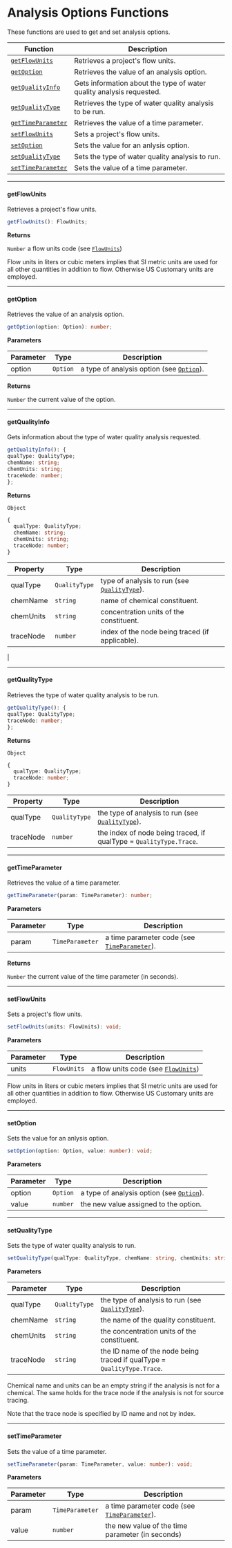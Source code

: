 # Analysis Options Functions

These functions are used to get and set analysis options.

| Function                                                      | Description                                                          |
| ------------------------------------------------------------- | -------------------------------------------------------------------- |
| <a href="#getflowunits"><code>getFlowUnits</code></a>         | Retrieves a project's flow units.                                    |
| <a href="#getoption"><code>getOption</code></a>               | Retrieves the value of an analysis option.                           |
| <a href="#getqualityinfo"><code>getQualityInfo</code></a>     | Gets information about the type of water quality analysis requested. |
| <a href="#getqualitytype"><code>getQualityType</code></a>     | Retrieves the type of water quality analysis to be run.              |
| <a href="#gettimeparameter"><code>getTimeParameter</code></a> | Retrieves the value of a time parameter.                             |
| <a href="#setflowunits"><code>setFlowUnits</code></a>         | Sets a project's flow units.                                         |
| <a href="#setoption"><code>setOption</code></a>               | Sets the value for an anlysis option.                                |
| <a href="#setqualitytype"><code>setQualityType</code></a>     | Sets the type of water quality analysis to run.                      |
| <a href="#settimeparameter"><code>setTimeParameter</code></a> | Sets the value of a time parameter.                                  |

---

#### getFlowUnits

Retrieves a project's flow units.

```typescript
getFlowUnits(): FlowUnits;
```

**Returns**

<code>Number</code>
a flow units code (see <a href="../enumerated-types#flowunits"><code>FlowUnits</code></a>)

Flow units in liters or cubic meters implies that SI metric units are used for all other quantities in addition to flow. Otherwise US Customary units are employed.

---

#### getOption

Retrieves the value of an analysis option.

```typescript
getOption(option: Option): number;
```

**Parameters**

| Parameter | Type                | Description                                                                                   |
| --------- | ------------------- | --------------------------------------------------------------------------------------------- |
| option    | <code>Option</code> | a type of analysis option (see <a href="../enumerated-types#option"><code>Option</code></a>). |

**Returns**

<code>Number</code>
the current value of the option.

---

#### getQualityInfo

Gets information about the type of water quality analysis requested.

```typescript
getQualityInfo(): {
qualType: QualityType;
chemName: string;
chemUnits: string;
traceNode: number;
};
```

**Returns**

<code>Object</code>

```typescript
{
  qualType: QualityType;
  chemName: string;
  chemUnits: string;
  traceNode: number;
}
```

| Property  | Type                     | Description                                                                                           |
| --------- | ------------------------ | ----------------------------------------------------------------------------------------------------- |
| qualType  | <code>QualityType</code> | type of analysis to run (see <a href="../enumerated-types#qualitytype"><code>QualityType</code></a>). |
| chemName  | <code>string</code>      | name of chemical constituent.                                                                         |
| chemUnits | <code>string</code>      | concentration units of the constituent.                                                               |
| traceNode | <code>number</code>      | index of the node being traced (if applicable).                                                       |

|

---

#### getQualityType

Retrieves the type of water quality analysis to be run.

```typescript
getQualityType(): {
qualType: QualityType;
traceNode: number;
};
```

**Returns**

<code>Object</code>

```typescript
{
  qualType: QualityType;
  traceNode: number;
}
```

| Property  | Type                     | Description                                                                                               |
| --------- | ------------------------ | --------------------------------------------------------------------------------------------------------- |
| qualType  | <code>QualityType</code> | the type of analysis to run (see <a href="../enumerated-types#qualitytype"><code>QualityType</code></a>). |
| traceNode | <code>number</code>      | the index of node being traced, if qualType = <code>QualityType.Trace</code>.                             |

---

#### getTimeParameter

Retrieves the value of a time parameter.

```typescript
getTimeParameter(param: TimeParameter): number;
```

**Parameters**

| Parameter | Type                       | Description                                                                                             |
| --------- | -------------------------- | ------------------------------------------------------------------------------------------------------- |
| param     | <code>TimeParameter</code> | a time parameter code (see <a href="../enumerated-types#timeparameter"><code>TimeParameter</code></a>). |

**Returns**

<code>Number</code>
the current value of the time parameter (in seconds).

---

#### setFlowUnits

Sets a project's flow units.

```typescript
setFlowUnits(units: FlowUnits): void;
```

**Parameters**

| Parameter | Type                   | Description                                                                                |
| --------- | ---------------------- | ------------------------------------------------------------------------------------------ |
| units     | <code>FlowUnits</code> | a flow units code (see <a href="../enumerated-types#flowunits"><code>FlowUnits</code></a>) |

Flow units in liters or cubic meters implies that SI metric units are used for all other quantities in addition to flow. Otherwise US Customary units are employed.

---

#### setOption

Sets the value for an anlysis option.

```typescript
setOption(option: Option, value: number): void;
```

**Parameters**

| Parameter | Type                | Description                                                                                   |
| --------- | ------------------- | --------------------------------------------------------------------------------------------- |
| option    | <code>Option</code> | a type of analysis option (see <a href="../enumerated-types#option"><code>Option</code></a>). |
| value     | <code>number</code> | the new value assigned to the option.                                                         |

---

#### setQualityType

Sets the type of water quality analysis to run.

```typescript
setQualityType(qualType: QualityType, chemName: string, chemUnits: string, traceNode: string): void;
```

**Parameters**

| Parameter | Type                     | Description                                                                                               |
| --------- | ------------------------ | --------------------------------------------------------------------------------------------------------- |
| qualType  | <code>QualityType</code> | the type of analysis to run (see <a href="../enumerated-types#qualitytype"><code>QualityType</code></a>). |
| chemName  | <code>string</code>      | the name of the quality constituent.                                                                      |
| chemUnits | <code>string</code>      | the concentration units of the constituent.                                                               |
| traceNode | <code>string</code>      | the ID name of the node being traced if qualType = <code>QualityType.Trace</code>.                        |

Chemical name and units can be an empty string if the analysis is not for a chemical. The same holds for the trace node if the analysis is not for source tracing.

Note that the trace node is specified by ID name and not by index.

---

#### setTimeParameter

Sets the value of a time parameter.

```typescript
setTimeParameter(param: TimeParameter, value: number): void;
```

**Parameters**

| Parameter | Type                       | Description                                                                                             |
| --------- | -------------------------- | ------------------------------------------------------------------------------------------------------- |
| param     | <code>TimeParameter</code> | a time parameter code (see <a href="../enumerated-types#timeparameter"><code>TimeParameter</code></a>). |
| value     | <code>number</code>        | the new value of the time parameter (in seconds)                                                        |
